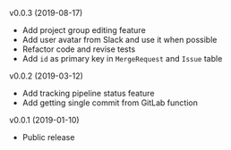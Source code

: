 v0.0.3 (2019-08-17)
- Add project group editing feature
- Add user avatar from Slack and use it when possible
- Refactor code and revise tests
- Add `id` as primary key in `MergeRequest` and `Issue` table

v0.0.2 (2019-03-12)
- Add tracking pipeline status feature
- Add getting single commit from GitLab function

v0.0.1 (2019-01-10)
- Public release